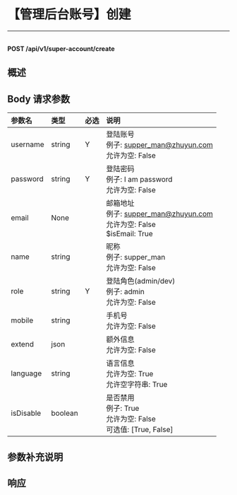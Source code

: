 # 【管理后台账号】创建

---

<br />**POST /api/v1/super-account/create**

## 概述




## Body 请求参数

| 参数名        | 类型     | 必选   | 说明              |
|:-----------|:-------|:-----|:----------------|
| username | string | Y | 登陆账号<br>例子: supper_man@zhuyun.com <br>允许为空: False <br> |
| password | string | Y | 登陆密码<br>例子: I am password <br>允许为空: False <br> |
| email | None |  | 邮箱地址<br>例子: supper_man@zhuyun.com <br>允许为空: False <br>$isEmail: True <br> |
| name | string |  | 昵称<br>例子: supper_man <br>允许为空: False <br> |
| role | string | Y | 登陆角色(admin/dev)<br>例子: admin <br>允许为空: False <br> |
| mobile | string |  | 手机号<br>允许为空: False <br> |
| extend | json |  | 额外信息<br>允许为空: False <br> |
| language | string |  | 语言信息<br>允许为空: True <br>允许空字符串: True <br> |
| isDisable | boolean |  | 是否禁用<br>例子: True <br>允许为空: False <br>可选值: [True, False] <br> |

## 参数补充说明







## 响应
```shell
 
```




